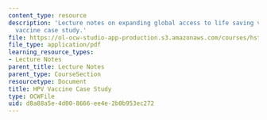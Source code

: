 ```yaml
---
content_type: resource
description: 'Lecture notes on expanding global access to life saving vaccines: HPV
  vaccine case study.'
file: https://ol-ocw-studio-app-production.s3.amazonaws.com/courses/hst-939-designing-and-sustaining-technology-innovation-for-global-health-practice-spring-2008/d8a88a5e4d008666ee4e2b0b953ec272_lecture02.pdf
file_type: application/pdf
learning_resource_types:
- Lecture Notes
parent_title: Lecture Notes
parent_type: CourseSection
resourcetype: Document
title: HPV Vaccine Case Study
type: OCWFile
uid: d8a88a5e-4d00-8666-ee4e-2b0b953ec272
---
```

